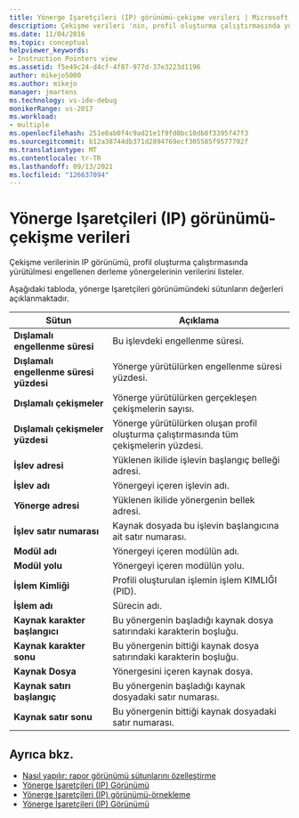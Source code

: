 ```yaml
---
title: Yönerge Işaretçileri (IP) görünümü-çekişme verileri | Microsoft Docs
description: Çekişme verileri 'nin, profil oluşturma çalıştırmasında yürütülmesi engellenen derleme yönergelerinin verilerini nasıl listelediğinden emin olun.
ms.date: 11/04/2016
ms.topic: conceptual
helpviewer_keywords:
- Instruction Pointers view
ms.assetid: f5e49c24-d4cf-4f87-977d-37e3223d1196
author: mikejo5000
ms.author: mikejo
manager: jmartens
ms.technology: vs-ide-debug
monikerRange: vs-2017
ms.workload:
- multiple
ms.openlocfilehash: 251e0ab0f4c9ad21e1f9fd0bc10db8f3395f47f3
ms.sourcegitcommit: b12a38744db371d2894769ecf305585f9577792f
ms.translationtype: MT
ms.contentlocale: tr-TR
ms.lasthandoff: 09/13/2021
ms.locfileid: "126637094"
---
```

# <a name="instruction-pointers-ips-view---contention-data"></a>Yönerge Işaretçileri (IP) görünümü-çekişme verileri
Çekişme verilerinin IP görünümü, profil oluşturma çalıştırmasında yürütülmesi engellenen derleme yönergelerinin verilerini listeler.

 Aşağıdaki tabloda, yönerge Işaretçileri görünümündeki sütunların değerleri açıklanmaktadır.

|Sütun|Açıklama|
|------------|-----------------|
|**Dışlamalı engellenme süresi**|Bu işlevdeki engellenme süresi.|
|**Dışlamalı engellenme süresi yüzdesi**|Yönerge yürütülürken engellenme süresi yüzdesi.|
|**Dışlamalı çekişmeler**|Yönerge yürütülürken gerçekleşen çekişmelerin sayısı.|
|**Dışlamalı çekişmeler yüzdesi**|Yönerge yürütülürken oluşan profil oluşturma çalıştırmasında tüm çekişmelerin yüzdesi.|
|**İşlev adresi**|Yüklenen ikilide işlevin başlangıç belleği adresi.|
|**İşlev adı**|Yönergeyi içeren işlevin adı.|
|**Yönerge adresi**|Yüklenen ikilide yönergenin bellek adresi.|
|**İşlev satır numarası**|Kaynak dosyada bu işlevin başlangıcına ait satır numarası.|
|**Modül adı**|Yönergeyi içeren modülün adı.|
|**Modül yolu**|Yönergeyi içeren modülün yolu.|
|**İşlem Kimliği**|Profili oluşturulan işlemin işlem KIMLIĞI (PID).|
|**İşlem adı**|Sürecin adı.|
|**Kaynak karakter başlangıcı**|Bu yönergenin başladığı kaynak dosya satırındaki karakterin boşluğu.|
|**Kaynak karakter sonu**|Bu yönergenin bittiği kaynak dosya satırındaki karakterin boşluğu.|
|**Kaynak Dosya**|Yönergesini içeren kaynak dosya.|
|**Kaynak satırı başlangıç**|Bu yönergenin başladığı kaynak dosyadaki satır numarası.|
|**Kaynak satır sonu**|Bu yönergenin bittiği kaynak dosyadaki satır numarası.|

## <a name="see-also"></a>Ayrıca bkz.
- [Nasıl yapılır: rapor görünümü sütunlarını özelleştirme](../profiling/how-to-customize-report-view-columns.md)
- [Yönerge İşaretçileri (IP) Görünümü](../profiling/instruction-pointers-ips-view.md)
- [Yönerge Işaretçileri (IP) görünümü-örnekleme](../profiling/instruction-pointers-ips-view-dotnet-memory-sampling-data.md)
- [Yönerge İşaretçileri (IP) Görünümü](../profiling/instruction-pointers-ips-view-sampling-data.md)
